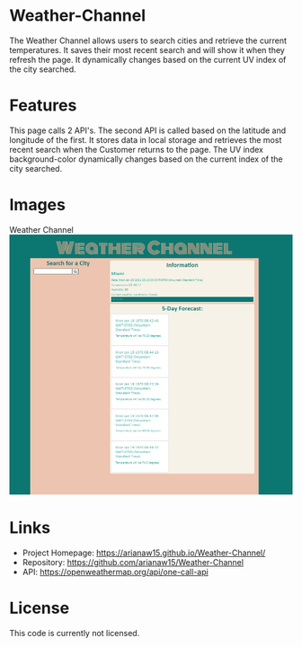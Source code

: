 # Weather-Channel

The Weather Channel allows users to search cities and retrieve the current temperatures. It saves their most recent search and will show it when they refresh the page. It dynamically changes based on the current UV index of the city searched.

# Features

This page calls 2 API's. The second API is called based on the latitude and longitude of the first. It stores data in local storage and retrieves the most recent search when the Customer returns to the page. The UV index background-color dynamically changes based on the current index of the city searched. 

# Images

Weather Channel
![Weather Channel with most recent search](Assets\Weather-Channel-Img.PNG)

# Links

- Project Homepage: https://arianaw15.github.io/Weather-Channel/
- Repository: https://github.com/arianaw15/Weather-Channel
- API: https://openweathermap.org/api/one-call-api

# License

This code is currently not licensed.